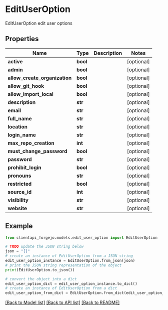 # EditUserOption

EditUserOption edit user options

## Properties

Name | Type | Description | Notes
------------ | ------------- | ------------- | -------------
**active** | **bool** |  | [optional] 
**admin** | **bool** |  | [optional] 
**allow_create_organization** | **bool** |  | [optional] 
**allow_git_hook** | **bool** |  | [optional] 
**allow_import_local** | **bool** |  | [optional] 
**description** | **str** |  | [optional] 
**email** | **str** |  | [optional] 
**full_name** | **str** |  | [optional] 
**location** | **str** |  | [optional] 
**login_name** | **str** |  | [optional] 
**max_repo_creation** | **int** |  | [optional] 
**must_change_password** | **bool** |  | [optional] 
**password** | **str** |  | [optional] 
**prohibit_login** | **bool** |  | [optional] 
**pronouns** | **str** |  | [optional] 
**restricted** | **bool** |  | [optional] 
**source_id** | **int** |  | [optional] 
**visibility** | **str** |  | [optional] 
**website** | **str** |  | [optional] 

## Example

```python
from clientapi_forgejo.models.edit_user_option import EditUserOption

# TODO update the JSON string below
json = "{}"
# create an instance of EditUserOption from a JSON string
edit_user_option_instance = EditUserOption.from_json(json)
# print the JSON string representation of the object
print(EditUserOption.to_json())

# convert the object into a dict
edit_user_option_dict = edit_user_option_instance.to_dict()
# create an instance of EditUserOption from a dict
edit_user_option_from_dict = EditUserOption.from_dict(edit_user_option_dict)
```
[[Back to Model list]](../README.md#documentation-for-models) [[Back to API list]](../README.md#documentation-for-api-endpoints) [[Back to README]](../README.md)


